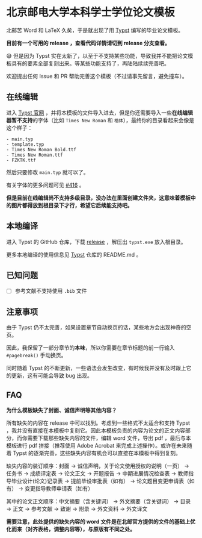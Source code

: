 # 北京邮电大学本科学士学位论文模板

北邮苦 Word 和 LaTeX 久矣，于是就出现了用 [Typst](https://github.com/typst/typst) 编写的毕业论文模板。

**目前有一个可用的 release ，查看代码详情请切到 release 分支查看。**

😅 但是因为 Typst 实在太新了，以至于不支持某些功能，导致我并不能把论文模板具有的要素全部复刻出来。等某些功能支持了，再陆陆续续完善吧。

欢迎提出任何 Issue 和 PR 帮助完善这个模板（不过请事先留言，避免撞车）。

## 在线编辑

进入 [Typst 官网](https://typst.app/) ，并将本模板的文件导入进去，但是你还需要导入一些**在线编辑器暂不支持**的字体（比如 `Times New Roman` 和 `楷体`），最终你的目录看起来会像是这个样子：

```
- main.typ
- template.typ
- Times New Roman Bold.ttf
- Times New Roman.ttf
- FZKTK.ttf
```

然后只要修改 `main.typ` 就可以了。

有关字体的更多问题可见 [#416](https://github.com/typst/typst/issues/416) 。

**但是目前在线编辑尚不支持多级目录，没办法在里面创建文件夹，这意味着模板中的图片都得放到根目录下才行，希望它后续能支持吧。**

## 本地编译

进入 Typst 的 GitHub 仓库，下载 [release](https://github.com/typst/typst/releases) ，解压出 `typst.exe` 放入根目录。

更多本地编译的使用信息见 [Typst](https://github.com/typst/typst) 仓库的 README.md 。

## 已知问题

- [ ] 参考文献不支持使用 `.bib` 文件

## 注意事项

由于 Typst 仍不太完善，如果设置章节自动换页的话，某些地方会出现神奇的空页。

因此，我保留了一部分章节的**本味**，所以你需要在章节标题的前一行输入 `#pagebreak()` 手动换页。

同时随着 Typst 的不断更新，一些语法会发生改变，有时候我并没有及时跟上它的更新，这有可能会导致 bug 出现。

## FAQ

**为什么模板缺失了封面、诚信声明等其他内容？**

所有缺失的内容在 release 中可以找到。考虑到一些格式不太适合和支持 Typst ，我并没有直接在本模板中复刻它。因此本模板负责的内容为论文的正文内容部分，而你需要下载那些缺失内容的文件，编辑 word 文件，导出 pdf ，最后与本模板进行 pdf 拼接（推荐使用 Adobe Acrobat 来完成上述操作）。或许在未来随着 Typst 的逐渐完善，这些缺失内容有机会可以直接在本模板中得到复刻。

缺失内容的装订顺序：封面 → 诚信声明，关于论文使用授权的说明（一页） → 任务书 → 成绩评定表 → 论文正文 → 开题报告 → 中期进展情况检查表 → 教师指导毕业设计(论文)记录表 → 提前毕设审批表（如有） → 论文题目变更申请表（如有） → 变更指导教师申请表（如有）

其中的论文正文顺序：中文摘要（含关键词） → 外文摘要（含关键词） → 目录 → 正文 → 参考文献 → 致谢 → 附录 → 外文资料 → 外文译文

**需要注意，此处提供的缺失内容的  word 文件是在北邮官方提供的文件的基础上优化而来（对齐表格，调整内容等），与原版有不同之处。**
